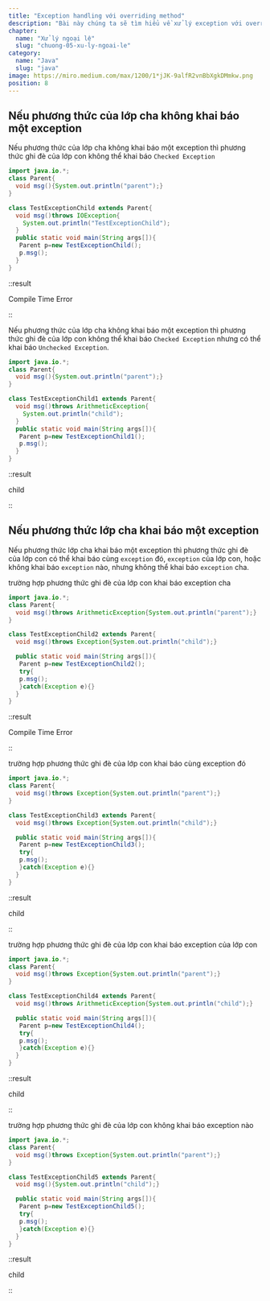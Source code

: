 ```yaml
---
title: "Exception handling với overriding method"
description: "Bài này chúng ta sẽ tìm hiểu về xử lý exception với overriding phương thức trong Java"
chapter:
  name: "Xử lý ngoại lệ"
  slug: "chuong-05-xu-ly-ngoai-le"
category:
  name: "Java"
  slug: "java"
image: https://miro.medium.com/max/1200/1*jJK-9alfR2vnBbXgkDMmkw.png
position: 8
---
```


## Nếu phương thức của lớp cha không khai báo một exception

Nếu phương thức của lớp cha không khai báo một exception thì phương thức ghi đè của lớp con không thể khai báo `Checked Exception`

```java
import java.io.*;
class Parent{
  void msg(){System.out.println("parent");}
}

class TestExceptionChild extends Parent{
  void msg()throws IOException{
    System.out.println("TestExceptionChild");
  }
  public static void main(String args[]){
   Parent p=new TestExceptionChild();
   p.msg();
  }
}
```

::result

Compile Time Error</code>

::

Nếu phương thức của lớp cha không khai báo một exception thì phương thức ghi đè của lớp con không thể khai báo `Checked Exception` nhưng có thể khai báo `Unchecked Exception`.

```java
import java.io.*;
class Parent{
  void msg(){System.out.println("parent");}
}

class TestExceptionChild1 extends Parent{
  void msg()throws ArithmeticException{
    System.out.println("child");
  }
  public static void main(String args[]){
   Parent p=new TestExceptionChild1();
   p.msg();
  }
}
```

::result

child</code>

::

## Nếu phương thức lớp cha khai báo một exception

Nếu phương thức lớp cha khai báo một exception thì phương thức ghi đè của lớp con có thể khai báo cùng `exception` đó, `exception` của lớp con, hoặc không khai báo `exception` nào, nhưng không thể khai báo `exception` cha.

<div class="example">trường hợp phương thức ghi đè của lớp con khai báo exception cha</div>

```java
import java.io.*;
class Parent{
  void msg()throws ArithmeticException{System.out.println("parent");}
}

class TestExceptionChild2 extends Parent{
  void msg()throws Exception{System.out.println("child");}

  public static void main(String args[]){
   Parent p=new TestExceptionChild2();
   try{
   p.msg();
   }catch(Exception e){}
  }
}
```

::result

Compile Time Error</code>

::

<div class="example">trường hợp phương thức ghi đè của lớp con khai báo cùng exception đó</div>

```java
import java.io.*;
class Parent{
  void msg()throws Exception{System.out.println("parent");}
}

class TestExceptionChild3 extends Parent{
  void msg()throws Exception{System.out.println("child");}

  public static void main(String args[]){
   Parent p=new TestExceptionChild3();
   try{
   p.msg();
   }catch(Exception e){}
  }
}
```

::result

child</code>

::

<div class="example">trường hợp phương thức ghi đè của lớp con khai báo exception của lớp con</div>

```java
import java.io.*;
class Parent{
  void msg()throws Exception{System.out.println("parent");}
}

class TestExceptionChild4 extends Parent{
  void msg()throws ArithmeticException{System.out.println("child");}

  public static void main(String args[]){
   Parent p=new TestExceptionChild4();
   try{
   p.msg();
   }catch(Exception e){}
  }
}
```

::result

child</code>

::

<div class="example">trường hợp phương thức ghi đè của lớp con không khai báo exception nào</div>

```java
import java.io.*;
class Parent{
  void msg()throws Exception{System.out.println("parent");}
}

class TestExceptionChild5 extends Parent{
  void msg(){System.out.println("child");}

  public static void main(String args[]){
   Parent p=new TestExceptionChild5();
   try{
   p.msg();
   }catch(Exception e){}
  }
}
```

::result

child</code>

::
